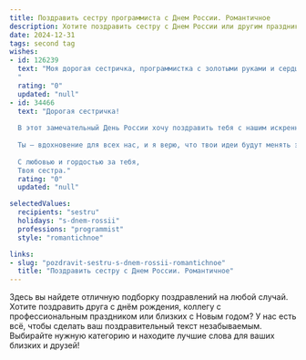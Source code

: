```yaml
---
title: Поздравить сестру программиста с Днем России. Романтичное
description: Хотите поздравить сестру с Днем России или другим праздником? Наш ИИ создаст незабываемое поздравление, а вы обязательно выделитесь среди других.  
date: 2024-12-31
tags: second tag
wishes:
- id: 126239
  text: "Моя дорогая сестричка, программистка с золотыми руками и сердцем, полным нежности!  В этот прекрасный День России, день нашей гордости и свободы, я хочу пожелать тебе, чтобы твой код жизни был написан  с любовью,  а каждый новый день был полон ярких, незабываемых моментов,  сродни  изысканной,  безупречной программе. Пусть твоё сердце всегда будет  наполнено  счастьем,  а  звёзды на небе сияют для тебя так же ярко, как  твои идеи. С праздником!
  "
  rating: "0"
  updated: "null"
- id: 34466
  text: "Дорогая сестричка!
  
  В этот замечательный День России хочу поздравить тебя с нашим искренним праздником и пожелать, чтобы твоё сердце всегда было наполнено гордостью за нашу страну. Как программист, ты мастерски создаёшь миры из кода, так пусть и в жизни будет много возможностей для твоего творческого полета.
  
  Ты — вдохновение для всех нас, и я верю, что твои идеи будут менять этот мир к лучшему. Пусть каждый твой проект достигает новых высот, а жизнь дарит незабываемые моменты счастья и любви.
  
  С любовью и гордостью за тебя,
  Твоя сестра."
  rating: "0"
  updated: "null"

selectedValues:
  recipients: "sestru"
  holidays: "s-dnem-rossii"
  professions: "programmist"
  style: "romantichnoe"

links:
- slug: "pozdravit-sestru-s-dnem-rossii-romantichnoe"
  title: "Поздравить сестру с Днем России. Романтичное"
---
```


Здесь вы найдете отличную подборку поздравлений на любой случай.
Хотите поздравить друга с днём рождения, коллегу с профессиональным праздником или близких с Новым годом? У нас есть всё, чтобы сделать ваш поздравительный текст незабываемым. Выбирайте нужную категорию и находите лучшие слова для ваших близких и друзей!

